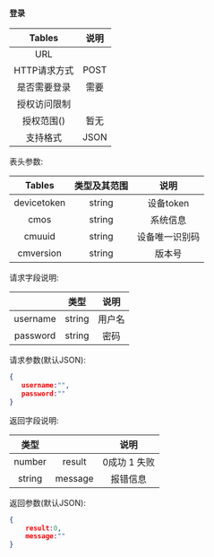 ####  登录

|  Tables  |  说明  |
| :------: | :--: |
|   URL    |      |
| HTTP请求方式 | POST |
|  是否需要登录  |  需要  |
|  授权访问限制  |      |
|  授权范围()  |  暂无  |
|   支持格式   | JSON |



表头参数:

|   Tables    | 类型及其范围 |   说明    |
| :---------: | :----: | :-----: |
| devicetoken | string | 设备token |
|    cmos     | string |  系统信息   |
|   cmuuid    | string | 设备唯一识别码 |
|  cmversion  | string |   版本号   |

请求字段说明:

|          |   类型   |  说明  |
| :------: | :----: | :--: |
| username | string | 用户名  |
| password | string |  密码  |

请求参数(默认JSON):

```json
{
   username:"",
   password:""
}
```





返回字段说明:

|   类型   |         |    说明    |
| :----: | :-----: | :------: |
| number | result  | 0成功 1 失败 |
| string | message |   报错信息   |

返回参数(默认JSON):

```json
{	
  	result:0,
  	message:""
}
```

  